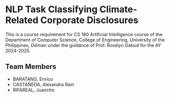 # NLP Task Classifying Climate-Related Corporate Disclosures
This is a course requirement for CS 180 Artificial Intelligence course of the Department of Computer Science, College of Engineering, University of the Philippines, Diliman under the guidance of Prof. Roselyn Gabud for the AY 2024-2025.

## Team Members
<ul>
  <li>BARATANG, Enrico</li>
  <li>CASTAÑEDA, Alexandra Rain </li>
  <li>RIFAREAL, Juancho</li>
</ul>
